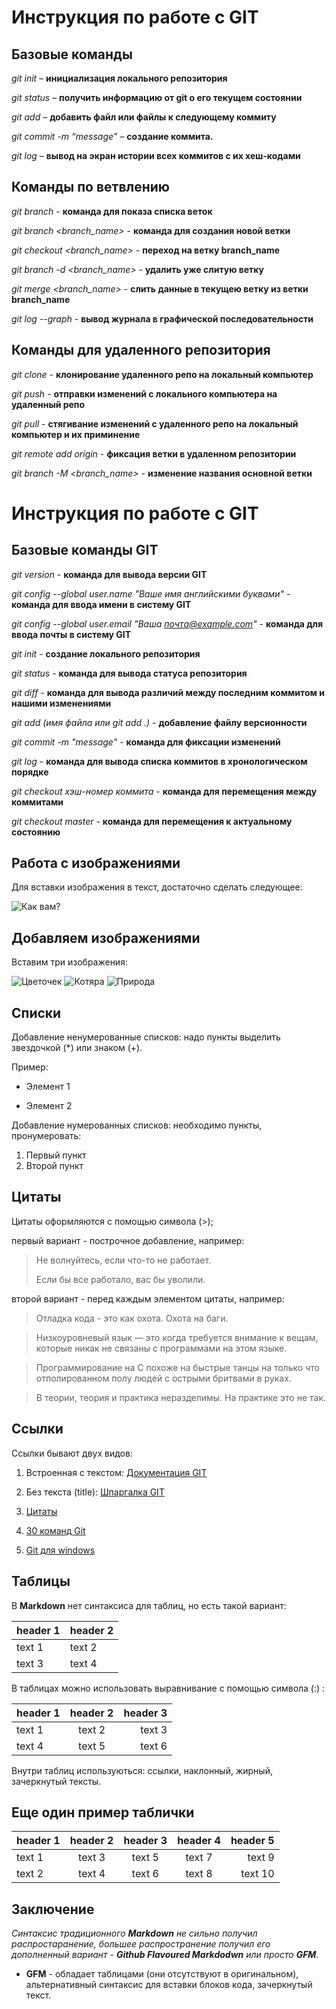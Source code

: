 # Инструкция по работе с GIT

## Базовые команды

*git init* – **инициализация локального репозитория**

*git status* – **получить информацию от git о его текущем состоянии**

*git add* – **добавить файл или файлы к следующему коммиту**

*git commit -m “message”* – **создание коммита.**

*git log* – **вывод на экран истории всех коммитов с их хеш-кодами**


## Команды по ветвлению

*git branch* - **команда для показа списка веток**

*git branch <branch_name>* - **команда для создания новой ветки**

*git checkout <branch_name>* - **переход на ветку branch_name**

*git branch -d <branch_name>* - **удалить уже слитую ветку**

*git merge <branch_name>* - **слить данные в текущею ветку из ветки branch_name**

*git log --graph* - **вывод журнала в графической последовательности**

## Команды для удаленного репозитория

*git clone* - **клонирование удаленного репо на локальный компьютер**

*git push* - **отправки изменений с локального компьютера на удаленный репо**

*git pull* - **стягивание изменений с удаленного репо на локальный компьютер и их приминение**

*git remote add origin* - **фиксация ветки в удаленном репозитории**

*git branch -M <branch_name>* - **изменение названия основной ветки**

# Инструкция по работе с GIT

## Базовые команды GIT

*git version* - **команда для вывода версии GIT**

*git config --global user.name "Ваше имя английскими буквами"* - **команда для ввода имени в систему GIT**

*git config --global user.email "Ваша почта@example.com"* - **команда для ввода почты в систему GIT**

*git init* - **создание локального репозитория**

*git status* - **команда для вывода статуса репозитория**

*git diff* - **команда для вывода различий между последним коммитом и нашими изменениями**

*git add (имя файла или git add .)* - **добавление файлу версионности**

*git commit -m "message"* - **команда для фиксации изменений**

*git log* - **команда для вывода списка коммитов в хронологическом порядке**

*git checkout хэш-номер коммита* - **команда для перемещения между коммитами**

*git checkout master* - **команда для перемещения к актуальному состоянию**

## Работа с изображениями

Для вставки изображения в текст, достаточно сделать следующее:

 ![Как вам?](images1.jfif)

 ## Добавляем изображениями

Вставим три изображения:

 ![Цветочек](images2.jfif)
 ![Котяра](images3.jpg)
 ![Природа](images4.jpg)

## Списки

Добавление ненумерованные списков: надо пункты выделить звездочкой (*) или знаком (+).

Пример:
* Элемент 1
+ Элемент 2

Добавление нумерованных списков: необходимо пункты, пронумеровать:
1. Первый пункт
2. Второй пункт

## Цитаты

Цитаты оформляются с помощью символа (>);

первый вариант - построчное добавление, например:

>Не волнуйтесь, если что-то не работает.
>
> Если бы все работало, вас бы уволили. 

второй вариант - перед каждым элементом цитаты, например:

>Отладка кода - это как охота.
>Охота на баги.

>Низкоуровневый язык — это когда требуется внимание к вещам, которые никак не связаны с программами на этом языке.

>Программирование на С похоже на быстрые танцы на только что отполированном полу людей с острыми бритвами в руках.

>В теории, теория и практика неразделимы. На практике это не так.

## Сcылки

Ссылки бывают двух видов:

1. Встроенная с текстом: [Документация GIT](https://git-scm.com/doc "Документация GIT")

2. Без текста (title): [Шпаргалка GIT](https://education.github.com/git-cheat-sheet-education.pdf)

3. [Цитаты](https://tproger.ru/devnull/programming-quotes/ "Цитаты")


4. [30 команд Git](https://habr.com/ru/company/ruvds/blog/599929/ "30 команд Git")

5. [Git для windows](https://gitforwindows.org "Git для windows")

## Таблицы

В **Markdown** нет синтаксиса для таблиц, но есть такой вариант:

header 1  | header 2
--------- | --------
text 1    | text 2  
text 3    | text 4

В таблицах можно использовать выравнивание с помощью символа (:) :

| header 1 | header 2 | header 3 |
|:-------- |:--------:| --------:|
|text 1    | text 2   | text 3   |
|text 4    | text 5   | text 6   |

Внутри таблиц используються: ссылки, наклонный, жирный, зачеркнутый тексты.

## Еще один пример таблички

| header 1 | header 2 | header 3  | header 4 |header 5 |
|:-------- |:--------:| :--------:|:--------:|--------:|
|text 1    | text 3   | text 5    | text 7   |text 9   |
|text 2    | text 4   | text 6    | text 8   |text 10  |

## Заключение

*Синтаксис традиционного **Markdown** не сильно получил распростаранение, большее распространение получил его дополненный вариант - **Github Flavoured Markdodwn** или просто **GFM**.*

* **GFM** - обладает таблицами (они отсутствуют в оригинальном), альтернативный синтаксис для вставки блоков кода, зачеркнутый текст.